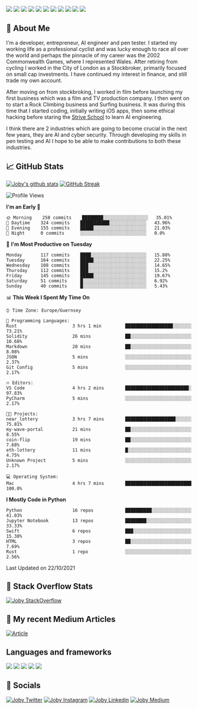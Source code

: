 ![](https://img.shields.io/badge/iOS-000000?style=for-the-badge&logo=ios&logoColor=white)
![](https://img.shields.io/badge/Python-3776AB?style=for-the-badge&logo=python&logoColor=white)
![](https://img.shields.io/badge/Swift-FA7343?style=for-the-badge&logo=swift&logoColor=white)
![](https://img.shields.io/badge/Bootstrap-563D7C?style=for-the-badge&logo=bootstrap&logoColor=white)
![](https://img.shields.io/badge/MongoDB-4EA94B?style=for-the-badge&logo=mongodb&logoColor=white)
![](https://img.shields.io/badge/Heroku-430098?style=for-the-badge&logo=heroku&logoColor=white)
[![](https://img.shields.io/badge/Stack_Overflow-FE7A16?style=for-the-badge&logo=stack-overflow&logoColor=white)](https://stackoverflow.com/users/7301801/joby)
[![](https://img.shields.io/badge/LinkedIn-0077B5?style=for-the-badge&logo=linkedin&logoColor=white)](https://www.linkedin.com/in/jobyi/)
[![](https://img.shields.io/badge/Twitter-1DA1F2?style=for-the-badge&logo=twitter&logoColor=white)](https://twitter.com/Jobyid)
[![](https://img.shields.io/badge/Instagram-E4405F?style=for-the-badge&logo=instagram&logoColor=white)](https://www.instagram.com/jobyid/)
[![](https://img.shields.io/badge/Medium-12100E?style=for-the-badge&logo=medium&logoColor=white)](https://jobyid.medium.com)

## &#x1f; About Me

I'm a developer, entrepreneur, AI engineer and pen tester.
I started my working life as a professional cyclist and was lucky enough to race all over the world and perhaps the pinnacle of my career was the 2002 Commonwealth Games, where I represented Wales.
After retiring from cycling I worked in the City of London as a Stockbroker, primarily focused on small cap investments. I have continued my interest in finance, and still trade my own account.

After moving on from stockbroking, I worked in film before launching my first business which was a film and TV production company. I then went on to start a Rock Climbing business and Surfing business. It was during this time that I started coding, initially writing iOS apps, then some ethical hacking before staring the [Strive School](https://strive.school) to learn AI engineering. 

I think there are 2 industries which are going to become crucial in the next few years, they are AI and cyber security. Through developing my skills in pen testing and AI I hope to be able to make contributions to both these industries. 

## &#x1f4c8; GitHub Stats

[![Joby's github stats](https://github-readme-stats.vercel.app/api?username=jobyid&count_private=true&show_icons=true&theme=radical)](https://github.com/anuraghazra/github-readme-stats) [![GitHub Streak](https://github-readme-streak-stats.herokuapp.com/?user=jobyid&theme=dark)](https://github.com/DenverCoder1/github-readme-streak-stats)

<!--START_SECTION:waka-->
![Profile Views](http://img.shields.io/badge/Profile%20Views-1-blue)

**I'm an Early 🐤** 

```text
🌞 Morning    258 commits    ████████░░░░░░░░░░░░░░░░░   35.01% 
🌆 Daytime    324 commits    ███████████░░░░░░░░░░░░░░   43.96% 
🌃 Evening    155 commits    █████░░░░░░░░░░░░░░░░░░░░   21.03% 
🌙 Night      0 commits      ░░░░░░░░░░░░░░░░░░░░░░░░░   0.0%

```
📅 **I'm Most Productive on Tuesday** 

```text
Monday       117 commits    ████░░░░░░░░░░░░░░░░░░░░░   15.88% 
Tuesday      164 commits    █████░░░░░░░░░░░░░░░░░░░░   22.25% 
Wednesday    108 commits    ███░░░░░░░░░░░░░░░░░░░░░░   14.65% 
Thursday     112 commits    ███░░░░░░░░░░░░░░░░░░░░░░   15.2% 
Friday       145 commits    █████░░░░░░░░░░░░░░░░░░░░   19.67% 
Saturday     51 commits     █░░░░░░░░░░░░░░░░░░░░░░░░   6.92% 
Sunday       40 commits     █░░░░░░░░░░░░░░░░░░░░░░░░   5.43%

```


📊 **This Week I Spent My Time On** 

```text
⌚︎ Time Zone: Europe/Guernsey

💬 Programming Languages: 
Rust                     3 hrs 1 min         ██████████████████░░░░░░░   73.21% 
Solidity                 26 mins             ██░░░░░░░░░░░░░░░░░░░░░░░   10.68% 
Markdown                 20 mins             ██░░░░░░░░░░░░░░░░░░░░░░░   8.08% 
JSON                     5 mins              ░░░░░░░░░░░░░░░░░░░░░░░░░   2.37% 
Git Config               5 mins              ░░░░░░░░░░░░░░░░░░░░░░░░░   2.17%

🔥 Editors: 
VS Code                  4 hrs 2 mins        ████████████████████████░   97.83% 
PyCharm                  5 mins              ░░░░░░░░░░░░░░░░░░░░░░░░░   2.17%

🐱‍💻 Projects: 
near_lottery             3 hrs 7 mins        ███████████████████░░░░░░   75.81% 
my-wave-portal           21 mins             ██░░░░░░░░░░░░░░░░░░░░░░░   8.55% 
coin-flip                19 mins             ██░░░░░░░░░░░░░░░░░░░░░░░   7.68% 
eth-lottery              11 mins             █░░░░░░░░░░░░░░░░░░░░░░░░   4.75% 
Unknown Project          5 mins              ░░░░░░░░░░░░░░░░░░░░░░░░░   2.17%

💻 Operating System: 
Mac                      4 hrs 7 mins        █████████████████████████   100.0%

```

**I Mostly Code in Python** 

```text
Python                   16 repos            ██████████░░░░░░░░░░░░░░░   41.03% 
Jupyter Notebook         13 repos            ████████░░░░░░░░░░░░░░░░░   33.33% 
Swift                    6 repos             ███░░░░░░░░░░░░░░░░░░░░░░   15.38% 
HTML                     3 repos             ██░░░░░░░░░░░░░░░░░░░░░░░   7.69% 
Rust                     1 repo              ░░░░░░░░░░░░░░░░░░░░░░░░░   2.56%

```



 Last Updated on 22/10/2021
<!--END_SECTION:waka-->


## &#x1f; Stack Overflow Stats 

[![Joby StackOverflow](https://github-readme-stackoverflow.vercel.app/?userID=7301801&layout=compact)](https://stackoverflow.com/users/7301801/joby)


## &#x1f; My recent Medium Articles
[![Article](https://github-readme-medium-recent-article.vercel.app/medium/@jobyid/0)](https://jobyid.medium.com)
 

## Languages and frameworks
![](https://img.shields.io/badge/iOS-000000?style=for-the-badge&logo=ios&logoColor=white)
![](https://img.shields.io/badge/Python-3776AB?style=for-the-badge&logo=python&logoColor=white)
![](https://img.shields.io/badge/Swift-FA7343?style=for-the-badge&logo=swift&logoColor=white)
![](https://img.shields.io/badge/Bootstrap-563D7C?style=for-the-badge&logo=bootstrap&logoColor=white)
![](https://img.shields.io/badge/MongoDB-4EA94B?style=for-the-badge&logo=mongodb&logoColor=white)


## &#x1f; Socials 
[![Joby Twitter](https://img.shields.io/badge/Twitter-1DA1F2?style=for-the-badge&logo=twitter&logoColor=white)](https://twitter.com/jobyid)
[![Joby Instagram](https://img.shields.io/badge/Instagram-E4405F?style=for-the-badge&logo=instagram&logoColor=white)](https://instagram.com/jobyid)
[![Joby Linkedin](https://img.shields.io/badge/LinkedIn-0077B5?style=for-the-badge&logo=linkedin&logoColor=white)](https://www.linkedin.com/in/jobyi)
[![Joby Medium](https://img.shields.io/badge/Medium-12100E?style=for-the-badge&logo=medium&logoColor=white)](https://jobyid.medium.com)


